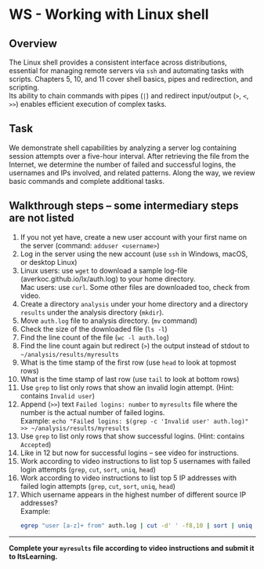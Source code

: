 # WS - Working with Linux shell

## Overview

The Linux shell provides a consistent interface across distributions, essential for managing remote servers via `ssh` and automating tasks with scripts. Chapters 5, 10, and 11 cover shell basics, pipes and redirection, and scripting.  
Its ability to chain commands with pipes (`|`) and redirect input/output (`>`, `<`, `>>`) enables efficient execution of complex tasks.


## Task

We demonstrate shell capabilities by analyzing a server log containing session attempts over a five-hour interval. After retrieving the file from the Internet, we determine the number of failed and successful logins, the usernames and IPs involved, and related patterns. Along the way, we review basic commands and complete additional tasks.


## Walkthrough steps – some intermediary steps are not listed

1. If you not yet have, create a new user account with your first name on the server (command: `adduser <username>`)
2. Log in the server using the new account (use `ssh` in Windows, macOS, or desktop Linux)
3. Linux users: use `wget` to download a sample log-file (averkoc.github.io/lx/auth.log) to your home directory.  
   Mac users: use `curl`. Some other files are downloaded too, check from video.
4. Create a directory `analysis` under your home directory and a directory `results` under the analysis directory (`mkdir`).
5. Move `auth.log` file to analysis directory. (`mv` command)
6. Check the size of the downloaded file (`ls -l`)
7. Find the line count of the file (`wc -l auth.log`)
8. Find the line count again but redirect (`>`) the output instead of stdout to `~/analysis/results/myresults`
9. What is the time stamp of the first row (use `head` to look at topmost rows)
10. What is the time stamp of last row (use `tail` to look at bottom rows)
11. Use `grep` to list only rows that show an invalid login attempt. (Hint: contains `Invalid user`)
12. Append (`>>`) text `Failed logins: number` to `myresults` file where the number is the actual number of failed logins.  
    Example: `echo "Failed logins: $(grep -c 'Invalid user' auth.log)" >> ~/analysis/results/myresults`
13. Use `grep` to list only rows that show successful logins. (Hint: contains `Accepted`)
14. Like in 12 but now for successful logins – see video for instructions.
15. Work according to video instructions to list top 5 usernames with failed login attempts (`grep`, `cut`, `sort`, `uniq`, `head`)
16. Work according to video instructions to list top 5 IP addresses with failed login attempts (`grep`, `cut`, `sort`, `uniq`, `head`)
17. Which username appears in the highest number of different source IP addresses?  
    Example:  
    ```bash
    egrep "user [a-z]+ from" auth.log | cut -d' ' -f8,10 | sort | uniq | cut -d' ' -f1 | sort | uniq -c | sort -nr | head -1
    ```

---

**Complete your `myresults` file according to video instructions and submit it to ItsLearning.**
